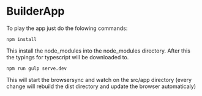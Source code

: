 # BuilderApp

To play the app just do the folowing commands:

```npm
npm install
```

This install the node_modules into the node_modules directory. After this the typings for typescript will be downloaded to.

```npm
npm run gulp serve.dev
```

This will start the browsersync and watch on the src/app directory (every change will rebuild the dist directory and update the browser automaticaly)

